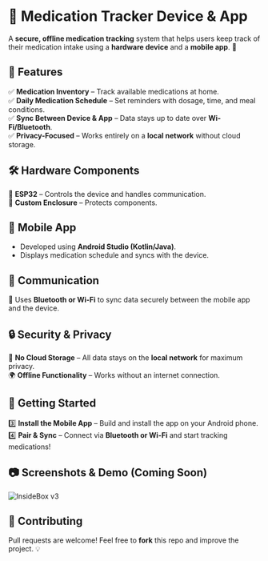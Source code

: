 # 💊 Medication Tracker Device & App  

A **secure, offline medication tracking** system that helps users keep track of their medication intake using a **hardware device** and a **mobile app**. 🚀  

## 📌 Features  
✅ **Medication Inventory** – Track available medications at home.  
✅ **Daily Medication Schedule** – Set reminders with dosage, time, and meal conditions.  
✅ **Sync Between Device & App** – Data stays up to date over **Wi-Fi/Bluetooth**.  
✅ **Privacy-Focused** – Works entirely on a **local network** without cloud storage.  

## 🛠 Hardware Components  
🔹 **ESP32** – Controls the device and handles communication.  
🔹 **Custom Enclosure** – Protects components.  

## 📱 Mobile App  
- Developed using **Android Studio (Kotlin/Java)**.  
- Displays medication schedule and syncs with the device.  

## 🔗 Communication  
📡 Uses **Bluetooth or Wi-Fi** to sync data securely between the mobile app and the device.  

## 🔒 Security & Privacy  
🛑 **No Cloud Storage** – All data stays on the **local network** for maximum privacy.  
🌍 **Offline Functionality** – Works without an internet connection.  

## 🚀 Getting Started  
3️⃣ **Install the Mobile App** – Build and install the app on your Android phone.  
4️⃣ **Pair & Sync** – Connect via **Bluetooth or Wi-Fi** and start tracking medications!  

## 📷 Screenshots & Demo (Coming Soon)  
![InsideBox v3](https://github.com/user-attachments/assets/d3399a95-b106-4107-8e02-323c22a4ba47)


## 🤝 Contributing  
Pull requests are welcome! Feel free to **fork** this repo and improve the project. 💡  
